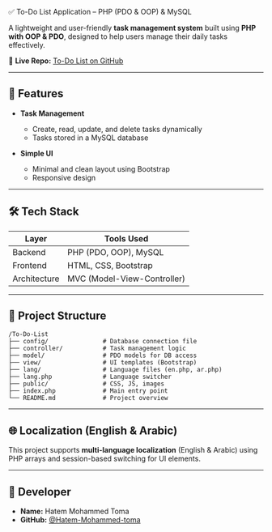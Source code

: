 ✅ To-Do List Application – PHP (PDO & OOP) & MySQL

A lightweight and user-friendly **task management system** built using **PHP with OOP & PDO**, designed to help users manage their daily tasks effectively.

🔗 **Live Repo:** [To-Do List on GitHub](https://github.com/Hatem-Mohammed-toma/To-Do-List)

---

## 🚀 Features

- **Task Management**
  - Create, read, update, and delete tasks dynamically
  - Tasks stored in a MySQL database

- **Simple UI**
  - Minimal and clean layout using Bootstrap
  - Responsive design



---

## 🛠️ Tech Stack

| Layer        | Tools Used                         |
|--------------|------------------------------------|
| Backend      | PHP (PDO, OOP), MySQL              |
| Frontend     | HTML, CSS, Bootstrap               |
| Architecture | MVC (Model-View-Controller)        |

---

## 📁 Project Structure

```
/To-Do-List
├── config/               # Database connection file
├── controller/           # Task management logic
├── model/                # PDO models for DB access
├── view/                 # UI templates (Bootstrap)
├── lang/                 # Language files (en.php, ar.php)
├── lang.php              # Language switcher
├── public/               # CSS, JS, images
├── index.php             # Main entry point
└── README.md             # Project overview
```

---

## 🌐 Localization (English & Arabic)

This project supports **multi-language localization** (English & Arabic) using PHP arrays and session-based switching for UI elements.

---

## 📌 Developer

- **Name:** Hatem Mohammed Toma  
- **GitHub:** [@Hatem-Mohammed-toma](https://github.com/Hatem-Mohammed-toma)
